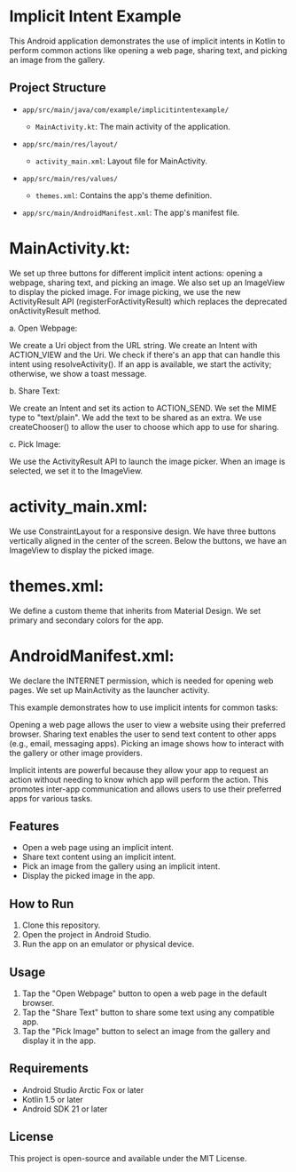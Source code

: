 # Implicit Intent Example

This Android application demonstrates the use of implicit intents in Kotlin to perform common actions like opening a web page, sharing text, and picking an image from the gallery.

## Project Structure

- `app/src/main/java/com/example/implicitintentexample/`
  - `MainActivity.kt`: The main activity of the application.

- `app/src/main/res/layout/`
  - `activity_main.xml`: Layout file for MainActivity.

- `app/src/main/res/values/`
  - `themes.xml`: Contains the app's theme definition.

- `app/src/main/AndroidManifest.xml`: The app's manifest file.

# MainActivity.kt:

We set up three buttons for different implicit intent actions: opening a webpage, sharing text, and picking an image.
We also set up an ImageView to display the picked image.
For image picking, we use the new ActivityResult API (registerForActivityResult) which replaces the deprecated onActivityResult method.

a. Open Webpage:

We create a Uri object from the URL string.
We create an Intent with ACTION_VIEW and the Uri.
We check if there's an app that can handle this intent using resolveActivity().
If an app is available, we start the activity; otherwise, we show a toast message.

b. Share Text:

We create an Intent and set its action to ACTION_SEND.
We set the MIME type to "text/plain".
We add the text to be shared as an extra.
We use createChooser() to allow the user to choose which app to use for sharing.

c. Pick Image:

We use the ActivityResult API to launch the image picker.
When an image is selected, we set it to the ImageView.


# activity_main.xml:

We use ConstraintLayout for a responsive design.
We have three buttons vertically aligned in the center of the screen.
Below the buttons, we have an ImageView to display the picked image.


# themes.xml:

We define a custom theme that inherits from Material Design.
We set primary and secondary colors for the app.


# AndroidManifest.xml:

We declare the INTERNET permission, which is needed for opening web pages.
We set up MainActivity as the launcher activity.



This example demonstrates how to use implicit intents for common tasks:

Opening a web page allows the user to view a website using their preferred browser.
Sharing text enables the user to send text content to other apps (e.g., email, messaging apps).
Picking an image shows how to interact with the gallery or other image providers.

Implicit intents are powerful because they allow your app to request an action without needing to know which app will perform the action. This promotes inter-app communication and allows users to use their preferred apps for various tasks.

## Features

- Open a web page using an implicit intent.
- Share text content using an implicit intent.
- Pick an image from the gallery using an implicit intent.
- Display the picked image in the app.

## How to Run

1. Clone this repository.
2. Open the project in Android Studio.
3. Run the app on an emulator or physical device.

## Usage

1. Tap the "Open Webpage" button to open a web page in the default browser.
2. Tap the "Share Text" button to share some text using any compatible app.
3. Tap the "Pick Image" button to select an image from the gallery and display it in the app.

## Requirements

- Android Studio Arctic Fox or later
- Kotlin 1.5 or later
- Android SDK 21 or later

## License

This project is open-source and available under the MIT License.

